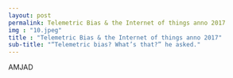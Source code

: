 ```yaml
---
layout: post
permalink: Telemetric Bias & the Internet of things anno 2017
img : "10.jpeg"
title : "Telemetric Bias & the Internet of things anno 2017"
sub-title: "“Telemetric bias? What’s that?” he asked."
---
```

AMJAD

